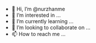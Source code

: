- 👋 Hi, I’m @nurzhanme
- 👀 I’m interested in ...
- 🌱 I’m currently learning ...
- 💞️ I’m looking to collaborate on ...
- 📫 How to reach me ...

<!---
nurzhanme/nurzhanme is a ✨ special ✨ repository because its `README.md` (this file) appears on your GitHub profile.
You can click the Preview link to take a look at your changes.
--->
